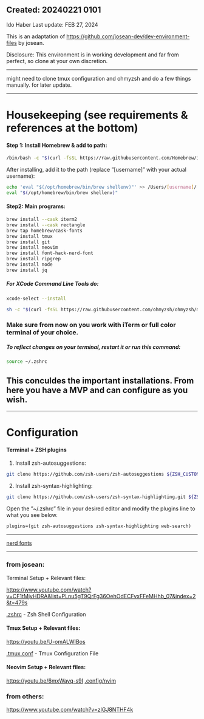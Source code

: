 ## Created: 20240221 0101

Ido Haber
Last update: FEB 27, 2024

This is an adaptation of https://github.com/josean-dev/dev-environment-files by josean.

Disclosure: This environment is in working development and far from perfect, so clone at your own discretion.

---

might need to clone tmux configuration and ohmyzsh and do a few things manually. for later update.

---

# Housekeeping (see requirements & references at the bottom)

#### Step 1: Install Homebrew & add to path:

```bash
/bin/bash -c "$(curl -fsSL https://raw.githubusercontent.com/Homebrew/install/HEAD/install.sh)"
```

After installing, add it to the path (replace ”[username]” with your actual username):

```bash
echo 'eval "$(/opt/homebrew/bin/brew shellenv)"' >> /Users/[username]/.zprofile
eval "$(/opt/homebrew/bin/brew shellenv)"
```

#### Step2: Main programs:

```bash
brew install --cask iterm2
brew install --cask rectangle
brew tap homebrew/cask-fonts
brew install tmux
brew install git
brew install neovim
brew install font-hack-nerd-font
brew install ripgrep
brew install node
brew install jq
```

##### For XCode Command Line Tools do:

```bash
xcode-select --install
```

```bash
sh -c "$(curl -fsSL https://raw.githubusercontent.com/ohmyzsh/ohmyzsh/master/tools/install.sh)"
```

### Make sure from now on you work with iTerm or full color terminal of your choice.

##### To reflect changes on your terminal, restart it or run this command:

```bash
source ~/.zshrc
```

## This conculdes the important installations. From here you have a MVP and can configure as you wish.

---

# Configuration

#### Terminal + ZSH plugins

1. Install zsh-autosuggestions:

```bash
git clone https://github.com/zsh-users/zsh-autosuggestions ${ZSH_CUSTOM:-~/.oh-my-zsh/custom}/plugins/zsh-autosuggestions
```

2. Install zsh-syntax-highlighting:

```bash
git clone https://github.com/zsh-users/zsh-syntax-highlighting.git ${ZSH_CUSTOM:-~/.oh-my-zsh/custom}/plugins/zsh-syntax-highlighting
```

Open the ”~/.zshrc” file in your desired editor and modify the plugins line to what you see below.

```
plugins=(git zsh-autosuggestions zsh-syntax-highlighting web-search)
```

---

[nerd fonts](https://github.com/ryanoasis/nerd-fonts)

---

### from josean:

Terminal Setup + Relevant files:

https://www.youtube.com/watch?v=CF1tMjvHDRA&list=PLnu5gT9QrFg36OehOdECFvxFFeMHhb_07&index=2&t=479s

[.zshrc](.zshrc) - Zsh Shell Configuration

#### Tmux Setup + Relevant files:

https://youtu.be/U-omALWIBos

[.tmux.conf](.tmux.conf) - Tmux Configuration File

#### Neovim Setup + Relevant files:

https://youtu.be/6mxWayq-s9I
[.config/nvim](.config/nvim)

### from others:

https://www.youtube.com/watch?v=zIGJ8NTHF4k
